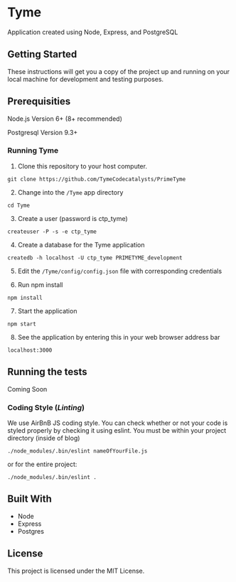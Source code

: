# Tyme

Application created using Node, Express, and PostgreSQL

## Getting Started

These instructions will get you a copy of the project up and running on your local machine for development and testing purposes.

## Prerequisities

Node.js Version 6+ (8+ recommended)

Postgresql Version 9.3+

### Running Tyme

1) Clone this repository to your host computer.
```
git clone https://github.com/TymeCodecatalysts/PrimeTyme
```

2) Change into the `/Tyme` app directory
```
cd Tyme
```

3) Create a user (password is ctp_tyme)
```
createuser -P -s -e ctp_tyme
```

4) Create a database for the Tyme application
```
createdb -h localhost -U ctp_tyme PRIMETYME_development
```

5) Edit the `/Tyme/config/config.json` file with corresponding credentials

6) Run npm install
```
npm install
```

7) Start the application
```
npm start
```

8) See the application by entering this in your web browser address bar
```
localhost:3000
```


## Running the tests

Coming Soon

### Coding Style (_Linting_)

We use AirBnB JS coding style. You can check whether or not your code
is styled properly by checking it using eslint. You must be within your project directory (inside of blog)

```
./node_modules/.bin/eslint nameOfYourFile.js
```

or for the entire project:

```
./node_modules/.bin/eslint .
```

## Built With

* Node
* Express
* Postgres

## License

This project is licensed under the MIT License.
